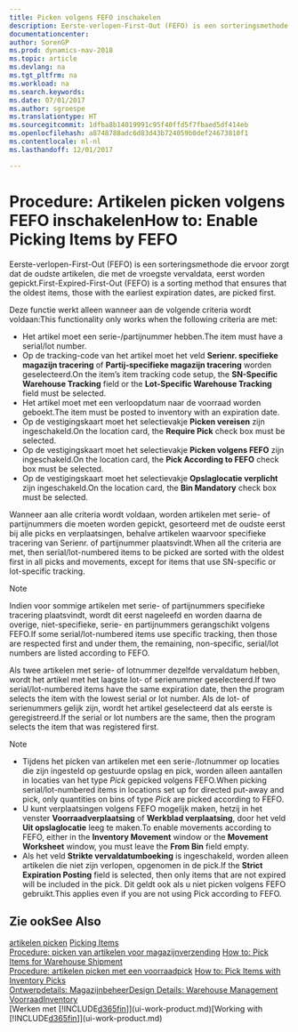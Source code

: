 ```yaml
---
title: Picken volgens FEFO inschakelen
description: Eerste-verlopen-First-Out (FEFO) is een sorteringsmethode die ervoor zorgt dat de oudste artikelen, die met de vroegste vervaldata, eerst worden gepickt.
documentationcenter: 
author: SorenGP
ms.prod: dynamics-nav-2018
ms.topic: article
ms.devlang: na
ms.tgt_pltfrm: na
ms.workload: na
ms.search.keywords: 
ms.date: 07/01/2017
ms.author: sgroespe
ms.translationtype: HT
ms.sourcegitcommit: 1dfba8b14019991c95f40ffd5f7fbaed5df414eb
ms.openlocfilehash: a8748788adc6d83d43b724059b0def24673810f1
ms.contentlocale: nl-nl
ms.lasthandoff: 12/01/2017

---
```

# <a name="how-to-enable-picking-items-by-fefo"></a><span data-ttu-id="d9319-103">Procedure: Artikelen picken volgens FEFO inschakelen</span><span class="sxs-lookup"><span data-stu-id="d9319-103">How to: Enable Picking Items by FEFO</span></span>
<span data-ttu-id="d9319-104">Eerste-verlopen-First-Out (FEFO) is een sorteringsmethode die ervoor zorgt dat de oudste artikelen, die met de vroegste vervaldata, eerst worden gepickt.</span><span class="sxs-lookup"><span data-stu-id="d9319-104">First-Expired-First-Out (FEFO) is a sorting method that ensures that the oldest items, those with the earliest expiration dates, are picked first.</span></span>  

 <span data-ttu-id="d9319-105">Deze functie werkt alleen wanneer aan de volgende criteria wordt voldaan:</span><span class="sxs-lookup"><span data-stu-id="d9319-105">This functionality only works when the following criteria are met:</span></span>  

-   <span data-ttu-id="d9319-106">Het artikel moet een serie-/partijnummer hebben.</span><span class="sxs-lookup"><span data-stu-id="d9319-106">The item must have a serial/lot number.</span></span>  
-   <span data-ttu-id="d9319-107">Op de tracking-code van het artikel moet het veld **Serienr. specifieke magazijn tracering** of **Partij-specifieke magazijn tracering** worden geselecteerd.</span><span class="sxs-lookup"><span data-stu-id="d9319-107">On the item’s item tracking code setup, the **SN-Specific Warehouse Tracking** field or the **Lot-Specific Warehouse Tracking** field must be selected.</span></span>  
-   <span data-ttu-id="d9319-108">Het artikel moet met een verloopdatum naar de voorraad worden geboekt.</span><span class="sxs-lookup"><span data-stu-id="d9319-108">The item must be posted to inventory with an expiration date.</span></span>  
-   <span data-ttu-id="d9319-109">Op de vestigingskaart moet het selectievakje **Picken vereisen** zijn ingeschakeld.</span><span class="sxs-lookup"><span data-stu-id="d9319-109">On the location card, the **Require Pick** check box must be selected.</span></span>  
-   <span data-ttu-id="d9319-110">Op de vestigingskaart moet het selectievakje **Picken volgens FEFO** zijn ingeschakeld.</span><span class="sxs-lookup"><span data-stu-id="d9319-110">On the location card, the **Pick According to FEFO** check box must be selected.</span></span>  
-   <span data-ttu-id="d9319-111">Op de vestigingskaart moet het selectievakje **Opslaglocatie verplicht** zijn ingeschakeld.</span><span class="sxs-lookup"><span data-stu-id="d9319-111">On the location card, the **Bin Mandatory** check box must be selected.</span></span>  

 <span data-ttu-id="d9319-112">Wanneer aan alle criteria wordt voldaan, worden artikelen met serie- of partijnummers die moeten worden gepickt, gesorteerd met de oudste eerst bij alle picks en verplaatsingen, behalve artikelen waarvoor specifieke tracering van Serienr. of partijnummer plaatsvindt.</span><span class="sxs-lookup"><span data-stu-id="d9319-112">When all the criteria are met, then serial/lot-numbered items to be picked are sorted with the oldest first in all picks and movements, except for items that use SN-specific or lot-specific tracking.</span></span>  

> [!NOTE]  
>  <span data-ttu-id="d9319-113">Indien voor sommige artikelen met serie- of partijnummers specifieke tracering plaatsvindt, wordt dit eerst nageleefd en worden daarna de overige, niet-specifieke, serie- en partijnummers gerangschikt volgens FEFO.</span><span class="sxs-lookup"><span data-stu-id="d9319-113">If some serial/lot-numbered items use specific tracking, then those are respected first and under them, the remaining, non-specific, serial/lot numbers are listed according to FEFO.</span></span>  

 <span data-ttu-id="d9319-114">Als twee artikelen met serie- of lotnummer dezelfde vervaldatum hebben, wordt het artikel met het laagste lot- of serienummer geselecteerd.</span><span class="sxs-lookup"><span data-stu-id="d9319-114">If two serial/lot-numbered items have the same expiration date, then the program selects the item with the lowest serial or lot number.</span></span> <span data-ttu-id="d9319-115">Als de lot- of serienummers gelijk zijn, wordt het artikel geselecteerd dat als eerste is geregistreerd.</span><span class="sxs-lookup"><span data-stu-id="d9319-115">If the serial or lot numbers are the same, then the program selects the item that was registered first.</span></span>  

> [!NOTE]  
>  -   <span data-ttu-id="d9319-116">Tijdens het picken van artikelen met een serie-/lotnummer op locaties die zijn ingesteld op gestuurde opslag en pick, worden alleen aantallen in locaties van het type *Pick* gepicked volgens FEFO.</span><span class="sxs-lookup"><span data-stu-id="d9319-116">When picking serial/lot-numbered items in locations set up for directed put-away and pick, only quantities on bins of type *Pick* are picked according to FEFO.</span></span>  
> -   <span data-ttu-id="d9319-117">U kunt verplaatsingen volgens FEFO mogelijk maken, hetzij in het venster **Voorraadverplaatsing** of **Werkblad verplaatsing**, door het veld **Uit opslaglocatie** leeg te maken.</span><span class="sxs-lookup"><span data-stu-id="d9319-117">To enable movements according to FEFO, either in the **Inventory Movement** window or the **Movement Worksheet** window, you must leave the **From Bin** field empty.</span></span>  
> -   <span data-ttu-id="d9319-118">Als het veld **Strikte vervaldatumboeking** is ingeschakeld, worden alleen artikelen die niet zijn verlopen, opgenomen in de pick.</span><span class="sxs-lookup"><span data-stu-id="d9319-118">If the **Strict Expiration Posting** field is selected, then only items that are not expired will be included in the pick.</span></span> <span data-ttu-id="d9319-119">Dit geldt ook als u niet picken volgens FEFO gebruikt.</span><span class="sxs-lookup"><span data-stu-id="d9319-119">This applies even if you are not using Pick according to FEFO.</span></span>  

## <a name="see-also"></a><span data-ttu-id="d9319-120">Zie ook</span><span class="sxs-lookup"><span data-stu-id="d9319-120">See Also</span></span>  
<span data-ttu-id="d9319-121">[artikelen picken](warehouse-pick-items.md) </span><span class="sxs-lookup"><span data-stu-id="d9319-121">[Picking Items](warehouse-pick-items.md) </span></span>  
<span data-ttu-id="d9319-122">[Procedure: picken van artikelen voor magazijnverzending](warehouse-how-to-pick-items-for-warehouse-shipment.md) </span><span class="sxs-lookup"><span data-stu-id="d9319-122">[How to: Pick Items for Warehouse Shipment](warehouse-how-to-pick-items-for-warehouse-shipment.md) </span></span>  
<span data-ttu-id="d9319-123">[Procedure: artikelen picken met een voorraadpick](warehouse-how-to-pick-items-with-inventory-picks.md) </span><span class="sxs-lookup"><span data-stu-id="d9319-123">[How to: Pick Items with Inventory Picks](warehouse-how-to-pick-items-with-inventory-picks.md) </span></span>  
[<span data-ttu-id="d9319-124">Ontwerpdetails: Magazijnbeheer</span><span class="sxs-lookup"><span data-stu-id="d9319-124">Design Details: Warehouse Management</span></span>](design-details-warehouse-management.md)  
[<span data-ttu-id="d9319-125">Voorraad</span><span class="sxs-lookup"><span data-stu-id="d9319-125">Inventory</span></span>](inventory-manage-inventory.md)  
<span data-ttu-id="d9319-126">[Werken met [!INCLUDE[d365fin](includes/d365fin_md.md)]](ui-work-product.md)</span><span class="sxs-lookup"><span data-stu-id="d9319-126">[Working with [!INCLUDE[d365fin](includes/d365fin_md.md)]](ui-work-product.md)</span></span>


